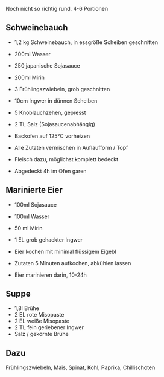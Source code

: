 Noch nicht so richtig rund.
4-6 Portionen

## Schweinebauch


* 1,2 kg Schweinebauch, in essgröße Scheiben geschnitten
* 200ml Wasser
* 250 japanische Sojasauce
* 200ml Mirin
* 3 Frühlingszwiebeln, grob geschnitten
* 10cm Ingwer in dünnen Scheiben
* 5 Knoblauchzehen, gepresst
* 2 TL Salz (Sojasaucenabhängig)

* Backofen auf 125°C vorheizen
* Alle Zutaten vermischen in Auflaufform / Topf
* Fleisch dazu, möglichst komplett bedeckt
* Abgedeckt 4h im Ofen garen

## Marinierte Eier
* 100ml Sojasauce
* 100ml Wasser
* 50 ml Mirin
* 1 EL grob gehackter Ingwer

* Eier kochen mit minimal flüssigem Eigebl
* Zutaten 5 Minuten aufkochen, abkühlen lassen
* Eier marinieren darin, 10-24h

## Suppe
* 1,8l Brühe
* 2 EL rote Misopaste
* 2 EL weiße Misopaste
* 2 TL fein geriebener Ingwer
* Salz / gekörnte Brühe

## Dazu
Frühlingszwiebeln, Mais, Spinat, Kohl, Paprika, Chillischoten
